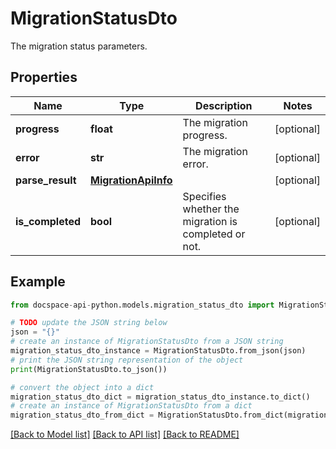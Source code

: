# MigrationStatusDto
The migration status parameters.

## Properties

Name | Type | Description | Notes
------------ | ------------- | ------------- | -------------
**progress** | **float** | The migration progress. | [optional] 
**error** | **str** | The migration error. | [optional] 
**parse_result** | [**MigrationApiInfo**](MigrationApiInfo.md) |  | [optional] 
**is_completed** | **bool** | Specifies whether the migration is completed or not. | [optional] 

## Example

```python
from docspace-api-python.models.migration_status_dto import MigrationStatusDto

# TODO update the JSON string below
json = "{}"
# create an instance of MigrationStatusDto from a JSON string
migration_status_dto_instance = MigrationStatusDto.from_json(json)
# print the JSON string representation of the object
print(MigrationStatusDto.to_json())

# convert the object into a dict
migration_status_dto_dict = migration_status_dto_instance.to_dict()
# create an instance of MigrationStatusDto from a dict
migration_status_dto_from_dict = MigrationStatusDto.from_dict(migration_status_dto_dict)
```
[[Back to Model list]](../README.md#documentation-for-models) [[Back to API list]](../README.md#documentation-for-api-endpoints) [[Back to README]](../README.md)


